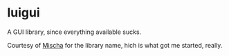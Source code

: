 # luigui
A GUI library, since everything available sucks.

Courtesy of [Mischa](http://www.github.com/mischa-alff) for the library name, hich is what got me started, really.
